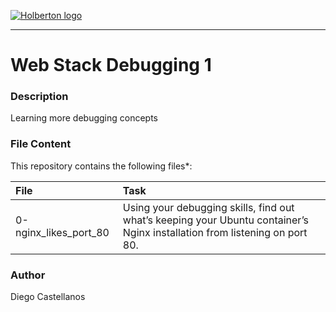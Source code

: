 [![Holberton logo](https://secure.meetupstatic.com/photos/event/6/9/5/0/600_445886960.jpeg)](https://www.holbertonschool.com/)

***

# Web Stack Debugging 1

### Description
Learning more debugging concepts

### File Content
This repository contains the following files*:

| File | Task |
| :--- | :--- |
| 0-nginx_likes_port_80 | Using your debugging skills, find out what’s keeping your Ubuntu container’s Nginx installation from listening on port 80. |
### Author
Diego Castellanos
